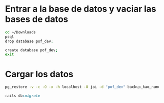 
# Entrar a la base de datos  y vaciar las bases de datos
```bash
cd ~/Downloads 
psql
drop database pof_dev;

create database pof_dev;
exit
```
	
# Cargar los datos

```bash
pg_restore -v -c -O -x -h localhost -U jai -d "pof_dev" backup_kao_nunoa_2023_07_27_10_00.dump
```

```ruby
rails db:migrate
```